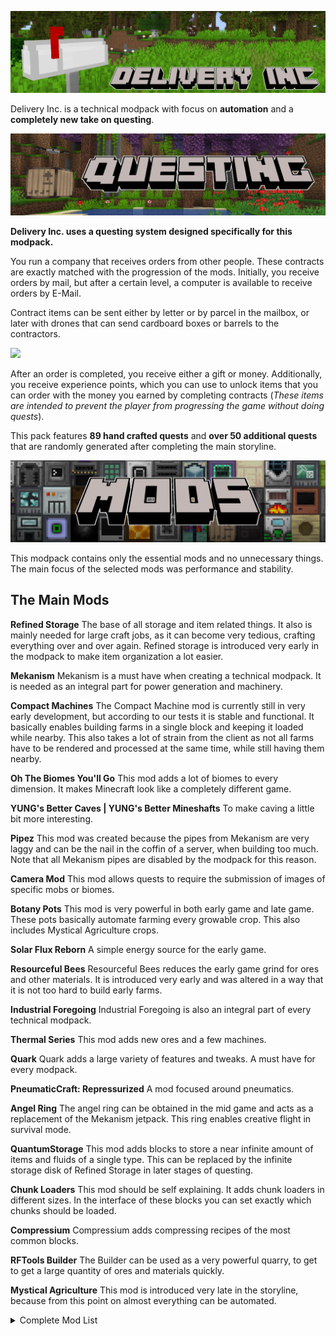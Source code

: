 ![](images/banner.png)

Delivery Inc. is a technical modpack with focus on **automation** and a **completely new take on questing**.

![](images/questing.png)

**Delivery Inc. uses a questing system designed specifically for this modpack.**

You run a company that receives orders from other people.
These contracts are exactly matched with the progression of the mods.
Initially, you receive orders by mail, but after a certain level, a computer is available to receive orders by E-Mail.

Contract items can be sent either by letter or by parcel in the mailbox, or later with drones that can send cardboard boxes or barrels to the contractors.

![](https://media3.giphy.com/media/5HK6TBT49HUMLve4jx/giphy.gif)

After an order is completed, you receive either a gift or money.
Additionally, you receive experience points, which you can use to unlock items that you can order with the money you earned by completing contracts (_These items are intended to prevent the player from progressing the game without doing quests_).

This pack features **89 hand crafted quests** and **over 50 additional quests** that are randomly generated after completing the main storyline.

![](images/mods.png)

This modpack contains only the essential mods and no unnecessary things.
The main focus of the selected mods was performance and stability.

## The Main Mods

**Refined Storage**
The base of all storage and item related things.
It also is mainly needed for large craft jobs, as it can become very tedious, crafting everything over and over again.
Refined storage is introduced very early in the modpack to make item organization a lot easier.

**Mekanism**
Mekanism is a must have when creating a technical modpack.
It is needed as an integral part for power generation and machinery.

**Compact Machines**
The Compact Machine mod is currently still in very early development, but according to our tests it is stable and functional.
It basically enables building farms in a single block and keeping it loaded while nearby.
This also takes a lot of strain from the client as not all farms have to be rendered and processed at the same time, while still having them nearby.

**Oh The Biomes You'll Go**
This mod adds a lot of biomes to every dimension.
It makes Minecraft look like a completely different game.

**YUNG's Better Caves | YUNG's Better Mineshafts**
To make caving a little bit more interesting.

**Pipez**
This mod was created because the pipes from Mekanism are very laggy and can be the nail in the coffin of a server, when building too much.
Note that all Mekanism pipes are disabled by the modpack for this reason.

**Camera Mod**
This mod allows quests to require the submission of images of specific mobs or biomes.

**Botany Pots**
This mod is very powerful in both early game and late game.
These pots basically automate farming every growable crop.
This also includes Mystical Agriculture crops.

**Solar Flux Reborn**
A simple energy source for the early game.

**Resourceful Bees**
Resourceful Bees reduces the early game grind for ores and other materials.
It is introduced very early and was altered in a way that it is not too hard to build early farms.

**Industrial Foregoing**
Industrial Foregoing is also an integral part of every technical modpack.

**Thermal Series**
This mod adds new ores and a few machines.

**Quark**
Quark adds a large variety of features and tweaks.
A must have for every modpack.

**PneumaticCraft: Repressurized**
A mod focused around pneumatics.

**Angel Ring**
The angel ring can be obtained in the mid game and acts as a replacement of the Mekanism jetpack.
This ring enables creative flight in survival mode.

**QuantumStorage**
This mod adds blocks to store a near infinite amount of items and fluids of a single type.
This can be replaced by the infinite storage disk of Refined Storage in later stages of questing.

**Chunk Loaders**
This mod should be self explaining.
It adds chunk loaders in different sizes.
In the interface of these blocks you can set exactly which chunks should be loaded.

**Compressium**
Compressium adds compressing recipes of the most common blocks.

**RFTools Builder**
The Builder can be used as a very powerful quarry, to get to get a large quantity of ores and materials quickly.

**Mystical Agriculture**
This mod is introduced very late in the storyline, because from this point on almost everything can be automated.

<details>
  <summary>Complete Mod List</summary>
  
  - [Bookshelf](https://www.curseforge.com/minecraft/mc-mods/bookshelf) by DarkhaxDev
  - [Just Enough Items (JEI)](https://www.curseforge.com/minecraft/mc-mods/jei) by mezz
  - [Compressium](https://www.curseforge.com/minecraft/mc-mods/compressium) by DinnerBeef
  - [Default Options](https://www.curseforge.com/minecraft/mc-mods/default-options) by BlayTheNinth
  - [Mekanism Additions](https://www.curseforge.com/minecraft/mc-mods/mekanism-additions) by bradyaidanc, Thiakil,   theCyanideX, Forge_User_31528198, pupnewfster
  - [Sleeping Bags](https://www.curseforge.com/minecraft/mc-mods/sleeping-bags) by henkelmax
  - [Refined Storage Addons](https://www.curseforge.com/minecraft/mc-mods/refined-storage-addons) by raoulvdberge
  - [RFTools Base](https://www.curseforge.com/minecraft/mc-mods/rftools-base) by McJty
  - [Botany Trees](https://www.curseforge.com/minecraft/mc-mods/botany-trees) by DarkhaxDev
  - [CC: Tweaked](https://www.curseforge.com/minecraft/mc-mods/cc-tweaked) by SquidDev
  - [Light Overlay (Rift/Forge/Fabric)](https://www.curseforge.com/minecraft/mc-mods/light-overlay) by shedaniel
  - [Mystical Agradditions](https://www.curseforge.com/minecraft/mc-mods/mystical-agradditions) by BlakeBr0
  - [Ender Storage 1.8.+](https://www.curseforge.com/minecraft/mc-mods/ender-storage-1-8) by covers1624, Chicken_Bones
  - [PackMenu](https://www.curseforge.com/minecraft/mc-mods/packmenu) by Shadows_of_Fire
  - [JEITweaker](https://www.curseforge.com/minecraft/mc-mods/jeitweaker) by Jaredlll08
  - [Resourceful Bees](https://www.curseforge.com/minecraft/mc-mods/resourceful-bees) by epic_oreo, ThatGravyBoat,   VaerysDawn
  - [Storage Drawers](https://www.curseforge.com/minecraft/mc-mods/storage-drawers) by Texelsaur
  - [Refined Storage: Requestify](https://www.curseforge.com/minecraft/mc-mods/rs-requestify) by Buuz135
  - [Industrial Foregoing](https://www.curseforge.com/minecraft/mc-mods/industrial-foregoing) by Buuz135, hrznstudio
  - [Cucumber Library](https://www.curseforge.com/minecraft/mc-mods/cucumber) by BlakeBr0
  - [Architectury API (Forge)](https://www.curseforge.com/minecraft/mc-mods/architectury-forge) by shedaniel
  - [FTB GUI Library](https://www.curseforge.com/minecraft/mc-mods/ftb-gui-library) by FTB, LatvianModder
  - [Immersive Portals (for Forge)](https://www.curseforge.com/minecraft/mc-mods/immersive-portals-for-forge) by   qouteall
  - [Initial Inventory](https://www.curseforge.com/minecraft/mc-mods/initial-inventory) by Jaredlll08
  - [Cloth Config API (Forge)](https://www.curseforge.com/minecraft/mc-mods/cloth-config-forge) by shedaniel,   linkieisbetterthank9
  - [Waystones](https://www.curseforge.com/minecraft/mc-mods/waystones) by BlayTheNinth
  - [Storage for ComputerCraft](https://www.curseforge.com/minecraft/mc-mods/storage-for-computercraft) by uecasm
  - [The One Probe](https://www.curseforge.com/minecraft/mc-mods/the-one-probe) by McJty
  - [RFTools Builder](https://www.curseforge.com/minecraft/mc-mods/rftools-builder) by McJty
  - [Vanilla Hammers [Forge]](https://www.curseforge.com/minecraft/mc-mods/vanilla-hammers-forge) by MelanX
  - [Chisels & Bits](https://www.curseforge.com/minecraft/mc-mods/chisels-bits) by AlgorithmX2, OrionOnline
  - [Runelic](https://www.curseforge.com/minecraft/mc-mods/runelic) by DarkhaxDev
  - [Delivery Questing](https://www.curseforge.com/minecraft/mc-mods/delivery-questing) by henkelmax
  - [Trash Cans](https://www.curseforge.com/minecraft/mc-mods/trash-cans) by SuperMartijn642
  - [Titanium](https://www.curseforge.com/minecraft/mc-mods/titanium) by hrznstudio, Buuz135
  - [RFTools Utility](https://www.curseforge.com/minecraft/mc-mods/rftools-utility) by McJty
  - [Dark Utilities](https://www.curseforge.com/minecraft/mc-mods/dark-utilities) by DarkhaxDev
  - [Mystical Agriculture](https://www.curseforge.com/minecraft/mc-mods/mystical-agriculture) by BlakeBr0
  - [Mystical Customization](https://www.curseforge.com/minecraft/mc-mods/mystical-customization) by BlakeBr0
  - [SuperMartijn642's Config Lib](https://www.curseforge.com/minecraft/mc-mods/supermartijn642s-config-lib) by   SuperMartijn642
  - [Camera Mod](https://www.curseforge.com/minecraft/mc-mods/camera-mod) by henkelmax
  - [Anti Mob Griefing](https://www.curseforge.com/minecraft/mc-mods/anti-mob-griefing) by henkelmax
  - [Compact Machines](https://www.curseforge.com/minecraft/mc-mods/compact-machines) by davenonymous, RobotGryphon
  - [Better Title Screen](https://www.curseforge.com/minecraft/mc-mods/better-title-screen) by Girafi
  - [Patchouli](https://www.curseforge.com/minecraft/mc-mods/patchouli) by Vazkii
  - [Building Gadgets](https://www.curseforge.com/minecraft/mc-mods/building-gadgets) by Direwolf20, Error_MiKeY
  - [PneumaticCraft: Repressurized](https://www.curseforge.com/minecraft/mc-mods/pneumaticcraft-repressurized) by   desht_08, Forge_User_59359881
  - [Pipez](https://www.curseforge.com/minecraft/mc-mods/pipez) by henkelmax
  - [CraftTweaker](https://www.curseforge.com/minecraft/mc-mods/crafttweaker) by Jaredlll08
  - [Refined Storage](https://www.curseforge.com/minecraft/mc-mods/refined-storage) by raoulvdberge
  - [Mekanism](https://www.curseforge.com/minecraft/mc-mods/mekanism) by bradyaidanc, Forge_User_31528198, Thiakil,   pupnewfster
  - [McJtyLib](https://www.curseforge.com/minecraft/mc-mods/mcjtylib) by McJty
  - [YUNG's Better Caves (Forge)](https://www.curseforge.com/minecraft/mc-mods/yungs-better-caves) by YUNGNICKYOUNG
  - [Sophisticated Backpacks](https://www.curseforge.com/minecraft/mc-mods/sophisticated-backpacks) by P3pp3rF1y
  - [Mekanism Generators](https://www.curseforge.com/minecraft/mc-mods/mekanism-generators) by bradyaidanc,   pupnewfster, Thiakil, Forge_User_31528198
  - [Mekanism Tools](https://www.curseforge.com/minecraft/mc-mods/mekanism-tools) by bradyaidanc, Thiakil,   pupnewfster, Forge_User_31528198
  - [CobbleForDays](https://www.curseforge.com/minecraft/mc-mods/cobblefordays) by LexManos
  - [Angel Ring](https://www.curseforge.com/minecraft/mc-mods/angel-ring) by DenisMasterHerobrine
  - [Chunk Loaders](https://www.curseforge.com/minecraft/mc-mods/chunk-loaders) by SuperMartijn642
  - [CodeChicken Lib 1.8.+](https://www.curseforge.com/minecraft/mc-mods/codechicken-lib-1-8) by covers1624,   Chicken_Bones
  - [Solar Flux Reborn](https://www.curseforge.com/minecraft/mc-mods/solar-flux-reborn) by Zeitheron, DragonForgeMC
  - [Akashic Tome](https://www.curseforge.com/minecraft/mc-mods/akashic-tome) by Vazkii
  - [Thermal Foundation](https://www.curseforge.com/minecraft/mc-mods/thermal-foundation) by TeamCoFH, KingLemmingCoFH
  - [JAOPCA](https://www.curseforge.com/minecraft/mc-mods/jaopca) by TheLMiffy1111
  - [CoFH Core](https://www.curseforge.com/minecraft/mc-mods/cofh-core) by TeamCoFH, KingLemmingCoFH
  - [Thermal Expansion](https://www.curseforge.com/minecraft/mc-mods/thermal-expansion) by TeamCoFH, KingLemmingCoFH
  - [Quark](https://www.curseforge.com/minecraft/mc-mods/quark) by Vazkii, wiresegal
  - [Just Enough Resources (JER)](https://www.curseforge.com/minecraft/mc-mods/just-enough-resources-jer) by   way2muchnoise
  - [ServerConfig Updater](https://www.curseforge.com/minecraft/mc-mods/serverconfig-updater) by Darkere
  - [Botany Pots](https://www.curseforge.com/minecraft/mc-mods/botany-pots) by DarkhaxDev
  - [Oh The Biomes You'll Go](https://www.curseforge.com/minecraft/mc-mods/oh-the-biomes-youll-go) by AOCAWOL,   Corgi_Taco
  - [YUNG's Better Mineshafts (Forge)](https://www.curseforge.com/minecraft/mc-mods/yungs-better-mineshafts-forge) by   YUNGNICKYOUNG
  - [ExtraStorage](https://www.curseforge.com/minecraft/mc-mods/extrastorage) by 3divad99
  - [Clumps](https://www.curseforge.com/minecraft/mc-mods/clumps) by Jaredlll08
  - [Extreme sound muffler (Forge)](https://www.curseforge.com/minecraft/mc-mods/extreme-sound-muffler) by LeoBeliik
  - [Click Machine](https://www.curseforge.com/minecraft/mc-mods/click-machine) by Shadows_of_Fire
  - [Nature's Compass](https://www.curseforge.com/minecraft/mc-mods/natures-compass) by Chaosyr
  - [QuantumStorage](https://www.curseforge.com/minecraft/mc-mods/quantumstorage) by GigaBit101
  - [MoreVanillaLib](https://www.curseforge.com/minecraft/mc-mods/morevanillalib) by MelanX
  - [Iron Chests](https://www.curseforge.com/minecraft/mc-mods/iron-chests) by ProgWML6, Alexbegt
  - [AutoRegLib](https://www.curseforge.com/minecraft/mc-mods/autoreglib) by Vazkii
  - [FTB Backups](https://www.curseforge.com/minecraft/mc-mods/ftb-backups) by FTB, LatvianModder
  - [FTB Chunks](https://www.curseforge.com/minecraft/mc-mods/ftb-chunks) by FTB, LatvianModder
  - [Curios API (Forge)](https://www.curseforge.com/minecraft/mc-mods/curios) by TheIllusiveC4
  - [Corpse](https://www.curseforge.com/minecraft/mc-mods/corpse) by henkelmax
  - [Easy Villagers](https://www.curseforge.com/minecraft/mc-mods/easy-villagers) by henkelmax
  - [Extra Disks](https://www.curseforge.com/minecraft/mc-mods/extra-disks) by MelanX
  - [YUNG's API (Forge)](https://www.curseforge.com/minecraft/mc-mods/yungs-api) by YUNGNICKYOUNG
  - [Mouse Tweaks](https://www.curseforge.com/minecraft/mc-mods/mouse-tweaks) by YaLTeR
  - [Torchmaster](https://www.curseforge.com/minecraft/mc-mods/torchmaster) by xalcon
  - [Shutup Experimental Settings!](https://www.curseforge.com/minecraft/mc-mods/shutup-experimental-settings) by   Corgi_Taco, rdvdev2
  - [Placebo](https://www.curseforge.com/minecraft/mc-mods/placebo) by Shadows_of_Fire
</details>

